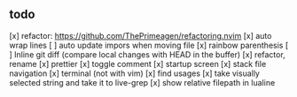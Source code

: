 
## todo
[x] refactor: https://github.com/ThePrimeagen/refactoring.nvim
[x] auto wrap lines
[ ] auto update impors when moving file 
[x] rainbow parenthesis
[ ] Inline git diff (compare local changes with HEAD in the buffer)
[x] refactor, rename
[x] prettier
[x] toggle comment
[x] startup screen
[x] stack file navigation
[x] terminal (not with vim)
[x] find usages
[x] take visually selected string and take it to live-grep
[x] show relative filepath in lualine

